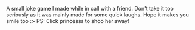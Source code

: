 A small joke game I made while in call with a friend. Don't take it too seriously as it was mainly made for some quick laughs. Hope it makes you smile too :>
PS: Click princessa to shoo her away!